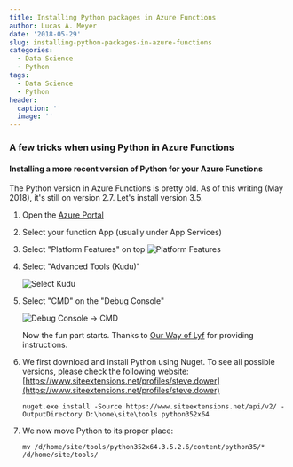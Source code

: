 ```yaml
---
title: Installing Python packages in Azure Functions
author: Lucas A. Meyer
date: '2018-05-29'
slug: installing-python-packages-in-azure-functions
categories:
  - Data Science
  - Python
tags:
  - Data Science
  - Python
header:
  caption: ''
  image: ''
---
```


### A few tricks when using Python in Azure Functions

#### Installing a more recent version of Python for your Azure Functions

The Python version in Azure Functions is pretty old. As of this writing (May 2018), it's still on version 2.7. Let's install version 3.5.

1. Open the [Azure Portal](https://portal.azure.com)

2. Select your function App (usually under App Services)

3. Select "Platform Features" on top
    ![Platform Features](/img/python-platform.png)

4. Select "Advanced Tools (Kudu)"

    ![Select Kudu](/img/python-kudu1.png)

5. Select "CMD" on the "Debug Console"

    ![Debug Console -> CMD](/img/python-kudu.png)

    Now the fun part starts. Thanks to [Our Way of Lyf](https://ourwayoflyf.com/running-python-code-on-azure-functions-app/) for providing instructions.

6. We first download and install Python using Nuget. To see all possible versions, please check the following website: [https://www.siteextensions.net/profiles/steve.dower](https://www.siteextensions.net/profiles/steve.dower)

    ```DOS
    nuget.exe install -Source https://www.siteextensions.net/api/v2/ -OutputDirectory D:\home\site\tools python352x64 
    ```

7. We now move Python to its proper place:

    ```DOS
    mv /d/home/site/tools/python352x64.3.5.2.6/content/python35/* /d/home/site/tools/
    ```
  
  